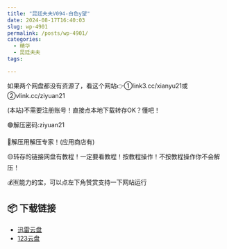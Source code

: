 ```yaml
---
title: "昆廷夫夫V094-白色y望"
date: 2024-08-17T16:40:03
slug: wp-4901
permalink: /posts/wp-4901/
categories:
  - 精华
  - 昆廷夫夫
tags:

---
```


如果两个网盘都没有资源了，看这个网站👉①link3.cc/xianyu21或②vlink.cc/ziyuan21

(本站)不需要注册账号！直接点本地下载转存OK？懂吧！

🟢解压密码:ziyuan21

🔵解压用解压专家！(应用商店有)

🟡转存的链接网盘有教程！一定要看教程！按教程操作！不按教程操作你不会解压！

💰🈶能力的宝，可以点左下角赞赏支持一下网站运行

## 📦 下载链接
- [迅雷云盘](https://blziyuan21.com/pay-download/4901?key=5e67d7bfb8&down_id=0)
- [123云盘](https://blziyuan21.com/pay-download/4901?key=5e67d7bfb8&down_id=1)

